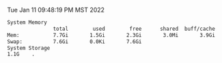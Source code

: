 Tue Jan 11 09:48:19 PM MST 2022
```bash
System Memory
               total        used        free      shared  buff/cache   available
Mem:           7.7Gi       1.5Gi       2.3Gi       3.0Mi       3.9Gi       5.9Gi
Swap:          7.6Gi       0.0Ki       7.6Gi
System Storage
1.1G	.
```
```bash
